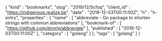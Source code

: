 {
  "kind" : "bookmarks",
  "slug" : "2019/12/5cfoq",
  "client_id" : "https://indigenous.realize.be",
  "date" : "2019-12-03T00:11:00Z",
  "h" : "h-entry",
  "properties" : {
    "name" : [ "abbreviate - Go package to shorten strings with common abbreviations" ],
    "bookmark-of" : [ "https://github.com/dnnrly/abbreviate" ],
    "published" : [ "2019-12-03T00:11:00Z" ],
    "category" : [ "golang" ]
  },
  "tags" : [ "golang" ]
}
